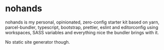 # nohands

nohands is my personal, opinionated, zero-config starter kit based on yarn, parcel-bundler, typescript, bootstrap, prettier, eslint and editorconfig using workspaces, SASS variables and everything nice the bundler brings with it.

No static site generator though.
